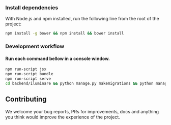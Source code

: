 ### Install dependencies

With Node.js and npm installed, run the following line from the root of the project:

```sh
npm install -g bower && npm install && bower install
```

### Development workflow
#### Run each command bellow in a console window.

```sh
npm run-script jsx
npm run-script bundle
npm run-script serve
cd backend/iluminare && python manage.py makemigrations && python manage.py migrate && python manage.py runserver
```

## Contributing

We welcome your bug reports, PRs for improvements, docs and anything you think would improve the experience of the project.

